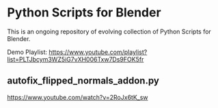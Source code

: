 # Python Scripts for Blender

This is an ongoing repository of evolving collection of Python Scripts for Blender.

Demo Playlist:
https://www.youtube.com/playlist?list=PLTJbcym3WZ5iG7vXH006Txw7Ds9FOK5fr

## autofix_flipped_normals_addon.py
https://www.youtube.com/watch?v=2RoJx6tK_sw
